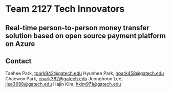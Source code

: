 # Team 2127 Tech Innovators
## Real-time person-to-person money transfer solution based on open source payment platform on Azure




## Contact

Taehee Park, tpark942@gatech.edu
Hyunhee Park, hpark458@gatech.edu
Chaewon Park, cpark382@gatech.edu
Jeonghoon Lee, jlee3688@gatech.edu
Hajin Kim, hkim971@gatech.edu
